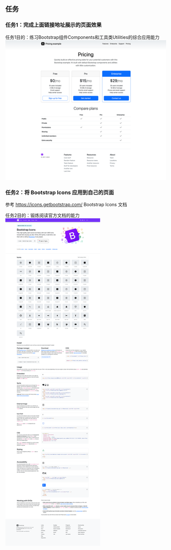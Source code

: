 ## 任务

### 任务1：完成上面链接地址展示的页面效果
任务1目的：练习Bootstrap组件Components和工具类Utilities的综合应用能力
![Alt text](%E7%BB%83%E4%B9%A01.png)

### 任务2：将 Bootstrap Icons 应用到自己的页面
参考 https://icons.getbootstrap.com/ Bootstrap Icons 文档

任务2目的：锻炼阅读官方文档的能力
![Alt text](%E7%BB%83%E4%B9%A02.png)
